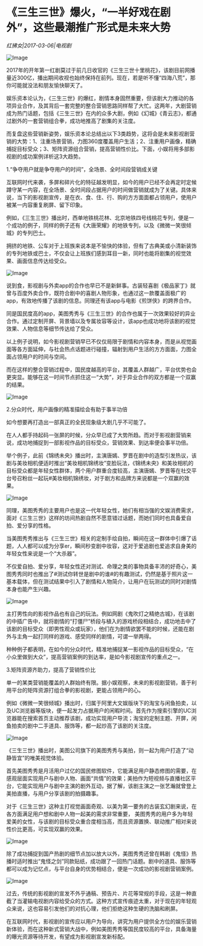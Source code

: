 # 《三生三世》爆火，“一半好戏在剧外”，这些最潮推广形式是未来大势

*红拂女|2017-03-06|电视剧*

![Image](http://static.ylzbl.com/201704281805402078)

2017年的开年第一红剧莫过于前几日收官的《三生三世十里桃花》，该剧目前网播量近300亿，播出期间收视也始终保持在前列。现在，若是听不懂“四海八荒”，那你可能就没法和朋友愉快聊天了。

娱乐资本论认为，《三生三世》的爆红，剧情本身固然重要，但该剧大力推动的各项异业合作，及其背后一套完整的整合营销思路同样帮了大忙。这两年，大剧营销成为热门话题，包括《三生三世》在内的众多大剧，例如《幻城》《青云志》，都通过剧外的一套营销组合拳，成功地推高了剧集的关注度。

而复盘这些营销新姿势，娱乐资本论总结出以下3类趋势，这将会是未来影视剧营销的大势：1、注重场景营销，力图360度覆盖用户生活；2、注重用户画像，精确捕捉目标受众；3、矩阵资源组合营销，提高营销性价比。下面，小娱将用多部影视剧的成功案例详析这3大趋势。

1.“争夺用户就是争夺用户的时间”，全场景、全时间段营销成关键

互联网时代来袭，多屏和碎片化的特征越发明显，如今的用户已经不会再定时定候蹲守某一内容，在全场景、全时间段占据用户的时间做营销就成为了关键。具体来说，当下的影视剧宣传，是在衣、食、住、行、购的方方面面都占领用户，使用户被某一内容重复刷屏、留下印象。

例如，《三生三世》播出时，西单地铁桃花林、北京地铁四号线桃花专列，便是一个成功的例子，同样的例子还有《大唐荣耀》的地铁专列，以及《微微一笑很倾城》的专列巴士。

拥挤的地铁、公车对于上班族来说本是不愉快的体验，但有了古典美或小清新装饰的专列地铁或巴士，不仅会让上班族们感到耳目一新，同时也能将剧集的视觉效果、画面信息传达给受众。

![Image](http://static.ylzbl.com/201704281805415388)

说到食，影视剧与外卖app的合作也早已不是新鲜事。古装轻喜剧《极品家丁》就曾与百度外卖合作，既符合剧中的喜剧人物形象，也通过这一款覆盖面极广的app，有效地传播了该剧的信息。同理还有该app与电影《煎饼侠》的跨界合作。

同是国民度高的app，美图秀秀与《三生三世》的合作也属于一次效果较好的异业合作。通过定制开屏、背景墙以及专属妆容等设计，该app也成功地将该剧的视觉效果、人物信息等细节传达给了受众。

以上例子说明，如今影视剧营销早已不仅仅局限于剧情和内容本身，而是从视觉画面等各方面延伸，与社会热点话题进行碰撞，辐射到用户生活的方方面面，力图全面占领用户的时间与空间。

而在这样的整合营销过程中，国民度越高的平台，其覆盖人群越广，平台优势也会更突显。能够在这一时间节点抓住这一“大势”，对于异业合作的双方都是一个双赢的结果。

![Image](http://static.ylzbl.com/201704281805413211)

2.分众时代，用户画像的精准描绘会有助于事半功倍

如今想要再打造出一部真正的全民现象级大剧几乎不可能了。

在人人都手持起码一张屏的时候，分众早已成了大势所趋。而对于影视剧营销来说，成功地捕捉到一部影视作品的目标受众，营销效果、到达率便会事半功倍。

举个例子，此前《锦绣未央》播出时，主演唐嫣、罗晋在剧中的造型引发热议，该剧与美妆相机便适时推出“美妆相机锦绣妆”变脸玩法，《锦绣未央》和美妆相机的目标受众都是年轻女性群体，两个用户群重合度较高，主演唐嫣、罗晋等在社交平台号召粉丝一起玩#美妆相机锦绣妆，对于剧方和品牌方来说都是一个双赢的效果。

![Image](http://static.ylzbl.com/201704281805419796)

同理，美图秀秀的主要用户也是这一代年轻女性，她们有相当强的文娱消费需求，面对《三生三世》这样的坊间热剧自然不愿意错过话题，而她们同时也具备爱自拍、爱分享的性格。

当美图秀秀推出与《三生三世》相关的定制手绘自拍，瞬间在这一群体中引爆了话题，人人都可以成为分享er，瞬间秒变剧中妆容，这对于爱追剧也爱追求自身美的年轻女性来说是一个“大杀器”。

不仅爱自拍、爱分享，年轻女性还对测试、命理之类的事物具备丰沛的好奇心，美图秀秀同时也推出了#测试你转世是剧中的谁#的有趣测试，仍然是基于照片这一基本载体，但在测试结果中引入了剧情和人物简介，让用户在玩测试的同时对剧情本身也能产生兴趣。

![Image](http://static.ylzbl.com/201704281805416493)

主打男性向的影视作品也有自己的玩法。例如网剧《鬼吹灯之精绝古城》，在该剧的中插广告中，就将剧情的“打僵尸”桥段与植入的游戏桥段相结合，成功地击中了该剧的目标受众（即男性观众或玩家），他们在为剧情欲罢不能的时候，还能在剧外与主角一起打同样的游戏、感受同样的剧情，可谓一举两得。

种种例子都表明，在如今的分众时代，精准地捕捉某一影视作品的目标受众，“在小众里做到大众”，提高营销案例的到达率，是如今影视剧宣传的重点之一。

3.矩阵资源齐助力，提高了营销性价比

单一的某类营销能覆盖的人群始终有限。据小娱观察，未来的影视剧营销，善于利用平台的矩阵资源打组合拳的影视剧，更能占领用户的心。

例如《微微一笑很倾城》播出时，归属于阿里大文娱版块下的淘宝与闲鱼拍卖，以及UC浏览器等版块，便一起发力占据用户的闲暇时间。首先作为搜索引擎的UC浏览器能在搜索首页主动推荐该剧，成功实现用户导流；淘宝的定制主题、开屏，闲鱼拍卖的剧中二手道具、服饰等，都一起炒高了该剧的关注度。

![Image](http://static.ylzbl.com/201704281805413224)

《三生三世》播出时，美图公司旗下的美图秀秀与美拍，则一起为用户打造了“动静皆宜”的唯美视觉体验。

首先美图秀秀是月活用户过亿的国民修图软件，它能满足用户静态修图的需要，在感观层面实现用户与剧中人物、画面“共情”的效果；美拍作为短视频与直播社区平台，它能实现用户与剧中主演的剧外互动，据了解，该剧主演之一张艺瀚就曾登上美拍直播，与用户分享该剧的拍摄趣事。

对于《三生三世》这种主打视觉画面奇观、以美为第一要务的古装玄幻剧来说，在各方面满足用户想和剧中人物一起美的需求非常重要， 美图秀秀的用户多为年轻爱美的女性，与该剧的目标受众重合度相当高，而且资源置换、联动推广相对来说性价比更高，可实现双赢的效果。

![Image](http://static.ylzbl.com/201704281805419205)

除了成功捕捉到国产热剧的细节点加以放大以外，美图秀秀还曾在韩剧《鬼怪》热播时适时推出“鬼怪之剑”同款贴纸，成功跟了一回热门话题。剧中的道具、服饰等都可以成为记忆点，与平台自身的优势相结合，便是一次成功的影视剧营销案例。

![Image](http://static.ylzbl.com/201704281805411893)

过去，传统的影视剧的宣发不外乎通稿、预告片、片花等常规的手段，这是一种直截了当灌输电视剧内容给受众的方式。这种方式宣传痕迹太重，对于现在的年轻观众来说，这也容易引发他们的对抗心理，他们拒绝这种生硬的洗脑和刷屏。

在互联网时代，影视剧的宣传应以用户为导向，讲究为用户提供全方位的娱乐营销新体验，而在这种新式营销大战中，例如美图秀秀等国民度较高的平台，具备海量的曝光资源等待开发，有望成为影视剧宣发新标配。


